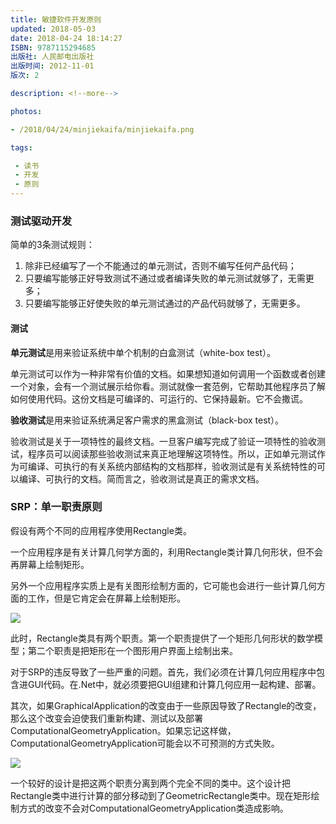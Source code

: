 ```yaml
---
title: 敏捷软件开发原则
updated: 2018-05-03
date: 2018-04-24 18:14:27
ISBN: 9787115294685
出版社: 人民邮电出版社
出版时间: 2012-11-01
版次: 2

description: <!--more-->

photos:

- /2018/04/24/minjiekaifa/minjiekaifa.png

tags: 

 - 读书
 - 开发
 - 原则
---
```


### 测试驱动开发

简单的3条测试规则：

1. 除非已经编写了一个不能通过的单元测试，否则不编写任何产品代码；
2. 只要编写能够正好导致测试不通过或者编译失败的单元测试就够了，无需更多；
3. 只要编写能够正好使失败的单元测试通过的产品代码就够了，无需更多。

#### 测试

**单元测试**是用来验证系统中单个机制的白盒测试（white-box test）。

单元测试可以作为一种非常有价值的文档。如果想知道如何调用一个函数或者创建一个对象，会有一个测试展示给你看。测试就像一套范例，它帮助其他程序员了解如何使用代码。这份文档是可编译的、可运行的、它保持最新。它不会撒谎。

**验收测试**是用来验证系统满足客户需求的黑盒测试（black-box test）。

验收测试是关于一项特性的最终文档。一旦客户编写完成了验证一项特性的验收测试，程序员可以阅读那些验收测试来真正地理解这项特性。所以，正如单元测试作为可编译、可执行的有关系统内部结构的文档那样，验收测试是有关系统特性的可以编译、可执行的文档。简而言之，验收测试是真正的需求文档。

### SRP：单一职责原则

假设有两个不同的应用程序使用Rectangle类。

一个应用程序是有关计算几何学方面的，利用Rectangle类计算几何形状，但不会再屏幕上绘制矩形。

另外一个应用程序实质上是有关图形绘制方面的，它可能也会进行一些计算几何方面的工作，但是它肯定会在屏幕上绘制矩形。

![](498627-20160828231647539-1014399922.png)

此时，Rectangle类具有两个职责。第一个职责提供了一个矩形几何形状的数学模型；第二个职责是把矩形在一个图形用户界面上绘制出来。

对于SRP的违反导致了一些严重的问题。首先，我们必须在计算几何应用程序中包含进GUI代码。在.Net中，就必须要把GUI组建和计算几何应用一起构建、部署。

其次，如果GraphicalApplication的改变由于一些原因导致了Rectangle的改变，那么这个改变会迫使我们重新构建、测试以及部署ComputationalGeometryApplication。如果忘记这样做，ComputationalGeometryApplication可能会以不可预测的方式失败。

![](498627-20160828231739089-846443922.png)

一个较好的设计是把这两个职责分离到两个完全不同的类中。这个设计把Rectangle类中进行计算的部分移动到了GeometricRectangle类中。现在矩形绘制方式的改变不会对ComputationalGeometryApplication类造成影响。